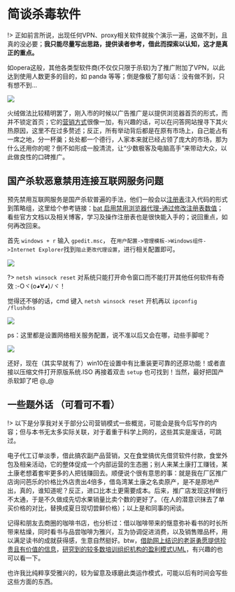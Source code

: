 # 简谈杀毒软件

!> 正如前言所说，出现任何VPN、proxy相关软件就挨个演示一遍，这做不到，且真的没必要；**我只能尽量写出思路，提供读者参考，借此而探索以认知，这才是真正的重点。**

如opera这般，其他各类型软件商(不仅仅只限于杀软)为了推广附加了VPN，以此达到使用人数更多的目的，如 panda 等等；倒是像极了那句话：没有做不到，只有想不到...

![](https://i.postimg.cc/NjpHZTTV/QQ-20190612093300.jpg)

火绒做法比较精明罢了，刚入市的时候以广告推广是以提供浏览器首页的形式，而并不锁定首页；它的[营销方式](/append/guochan-sharuan?id=一些题外话-（可看可不看）)很像一加，有兴趣的话，可以在问答网站搜寻下其火热原因，这里不在过多赘述；反正，所有举动背后都是在原有市场上，自己能占有一席之地，分一杯羹；处处都一个德行，人家本来就已经占领了庞大的市场，那为什么还用你的呢？倒不如形成一股清流，让“少数极客及电脑高手”来带动大众，以此做良性的口碑推广。

## 国产杀软恶意禁用连接互联网服务问题

预先禁用互联网服务是国产杀软普遍的手法，他们一般会以[注册表](https://baike.baidu.com/item/%E6%B3%A8%E5%86%8C%E8%A1%A8)注入代码的形式到策略组，这里给个参考链接：[bat 启用禁用浏览器代理-通过修改注册表数值](https://cuityang.iteye.com/blog/2438902)；看些官方文档以及相关博客，学习及操作注册表也是很快能入手的；说回重点，如何再改回来。

首先 `windows + r` 输入 `gpedit.msc`， 在`用户配置->管理模板->Windows组件->Internet Explorer`找到`阻止更改代理设置`，进行相关配置即可。

![](https://i.postimg.cc/fR6Ht6qD/Snipaste-2019-06-12-11-06-32.png)

?> `netsh winsock reset` 对系统只能打开命令窗口而不能打开其他任何软件有奇效 :-Oヾ(o◕∀◕)ﾉヾ！

觉得还不够的话，cmd 键入 `netsh winsock reset` 开机再以 `ipconfig /flushdns`

![](https://i.postimg.cc/sXfNPbS8/Snipaste-2019-06-12-11-28-17.png)

ps：这里都是设置网络相关服务配置，说不准以后又会在哪，动些手脚呢？

![](https://i.postimg.cc/xCT9kxdj/Snipaste-2019-06-12-11-39-47.png)

还好，现在（其实早就有了）win10在设置中有比重装更可靠的还原功能！或者直接以压缩文件打开原版系统.ISO 再接着双击 `setup` 也可找到！当然，最好把国产杀软卸了吧 @_@

## 一些题外话 （可看可不看）

!> 以下是分享我对关于部分公司营销模式一些概览，可能会是我今后写作的内容；但与本书无太多实际关联，对于着重于科学上网的，这些其实是废话，可跳过。

电子代工订单淡季，借此搞农副产品营销，又在食堂搞优先借贷软件付款，食堂外包及相亲活动，它的整体促成一个内部运营的生态圈；别人来某土康打工赚钱，某土康老想着套牢更多的人把钱赚回去。顺便说个很有意思的事：就是我在厂区推广店询问芭乐的价格比外店贵出4倍多，借岛湾某土康之名卖原产，是不是原地产出，真的，谁知道呢？反正，进口比本土更需要成本。后来，推广店发现这样做行不太通，于是不久做成先切水果销量比卖个数的更好了。（在人的潜意识抹去了单买价格的对比，替换成夏日现切尝鲜价格）；以上是和同事的闲谈。

记得和朋友去商圈的咖啡书店，也分析过：借以咖啡带来的惬意弥补看书的时长所带来枯燥，同时看书与品尝咖啡为雅兴，互为协调促进消费，以及销售赠品杯，用以满足读书的成就获得感，生意自然挺好。btw，[借助网上结识的老哥勇愿提供珍贵且有价值的信息](https://i.postimg.cc/qMRLWY7V/125.png)，[研究到的较多数培训组织机构的盈利模式UML](https://i.postimg.cc/rpmHkMLr/2019-04-05-233908.png)，有兴趣的也可以看一下。

也许我比纯粹享受雅兴的，较为留意及琢磨此类运作模式，可能以后有时间会写些这些方面的东西。
